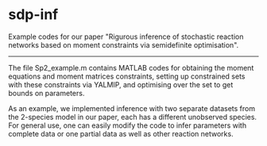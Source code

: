 # sdp-inf
Example codes for our paper "Rigurous inference of stochastic reaction networks based on moment constraints via semidefinite optimisation".

---------------------------------

The file Sp2_example.m contains MATLAB codes for obtaining the moment equations and moment matrices constraints, setting up constrained sets with these constraints via YALMIP, and optimising over the set to get bounds on parameters.

As an example, we implemented inference with two separate datasets from the 2-species model in our paper, each has a different unobserved species. For general use, one can easily modify the code to infer parameters with complete data or one partial data as well as other reaction networks.
